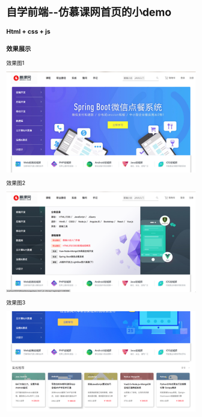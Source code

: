 # 自学前端--仿慕课网首页的小demo

### Html + css + js

### 效果展示

<div>
<p>效果图1</p>
<img src="https://github.com/hurui1990/MukeDemo/blob/master/pictures/picture1.png"></img>

<p>效果图2</p>
<img src="https://github.com/hurui1990/MukeDemo/blob/master/pictures/picture2.png"></img>

<p>效果图3</p>
<img src="https://github.com/hurui1990/MukeDemo/blob/master/pictures/picture3.png"></img>
</div>
